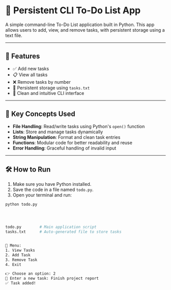 # 📝 Persistent CLI To-Do List App

A simple command-line To-Do List application built in Python. This app allows users to add, view, and remove tasks, with persistent storage using a text file.

---

## 🚀 Features

- ✅ Add new tasks
- 📋 View all tasks
- ❌ Remove tasks by number
- 💾 Persistent storage using `tasks.txt`
- 🧼 Clean and intuitive CLI interface

---

## 🧠 Key Concepts Used

- **File Handling**: Read/write tasks using Python's `open()` function
- **Lists**: Store and manage tasks dynamically
- **String Manipulation**: Format and clean task entries
- **Functions**: Modular code for better readability and reuse
- **Error Handling**: Graceful handling of invalid input

---

## 🛠️ How to Run

1. Make sure you have Python installed.
2. Save the code in a file named `todo.py`.
3. Open your terminal and run:

```bash
python todo.py




todo.py        # Main application script
tasks.txt      # Auto-generated file to store tasks


🔧 Menu:
1. View Tasks
2. Add Task
3. Remove Task
4. Exit

👉 Choose an option: 2
📝 Enter a new task: Finish project report
✅ Task added!
